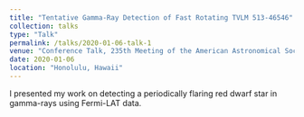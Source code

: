 ```yaml
---
title: "Tentative Gamma-Ray Detection of Fast Rotating TVLM 513-46546"
collection: talks
type: "Talk"
permalink: /talks/2020-01-06-talk-1
venue: "Conference Talk, 235th Meeting of the American Astronomical Society"
date: 2020-01-06
location: "Honolulu, Hawaii"
---
```


I presented my work on detecting a periodically flaring red dwarf star in gamma-rays using Fermi-LAT data.

